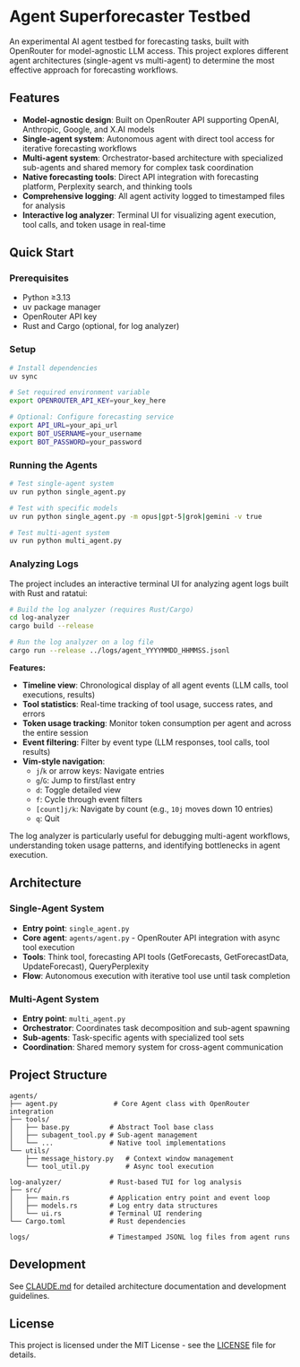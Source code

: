 # Agent Superforecaster Testbed

An experimental AI agent testbed for forecasting tasks, built with OpenRouter for model-agnostic LLM access. This project explores different agent architectures (single-agent vs multi-agent) to determine the most effective approach for forecasting workflows.

## Features

- **Model-agnostic design**: Built on OpenRouter API supporting OpenAI, Anthropic, Google, and X.AI models
- **Single-agent system**: Autonomous agent with direct tool access for iterative forecasting workflows
- **Multi-agent system**: Orchestrator-based architecture with specialized sub-agents and shared memory for complex task coordination
- **Native forecasting tools**: Direct API integration with forecasting platform, Perplexity search, and thinking tools
- **Comprehensive logging**: All agent activity logged to timestamped files for analysis
- **Interactive log analyzer**: Terminal UI for visualizing agent execution, tool calls, and token usage in real-time

## Quick Start

### Prerequisites
- Python ≥3.13
- uv package manager
- OpenRouter API key
- Rust and Cargo (optional, for log analyzer)

### Setup

```bash
# Install dependencies
uv sync

# Set required environment variable
export OPENROUTER_API_KEY=your_key_here

# Optional: Configure forecasting service
export API_URL=your_api_url
export BOT_USERNAME=your_username
export BOT_PASSWORD=your_password
```

### Running the Agents

```bash
# Test single-agent system
uv run python single_agent.py

# Test with specific models
uv run python single_agent.py -m opus|gpt-5|grok|gemini -v true

# Test multi-agent system
uv run python multi_agent.py
```

### Analyzing Logs

The project includes an interactive terminal UI for analyzing agent logs built with Rust and ratatui:

```bash
# Build the log analyzer (requires Rust/Cargo)
cd log-analyzer
cargo build --release

# Run the log analyzer on a log file
cargo run --release ../logs/agent_YYYYMMDD_HHMMSS.jsonl
```

**Features:**
- **Timeline view**: Chronological display of all agent events (LLM calls, tool executions, results)
- **Tool statistics**: Real-time tracking of tool usage, success rates, and errors
- **Token usage tracking**: Monitor token consumption per agent and across the entire session
- **Event filtering**: Filter by event type (LLM responses, tool calls, tool results)
- **Vim-style navigation**:
  - `j`/`k` or arrow keys: Navigate entries
  - `g`/`G`: Jump to first/last entry
  - `d`: Toggle detailed view
  - `f`: Cycle through event filters
  - `[count]j/k`: Navigate by count (e.g., `10j` moves down 10 entries)
  - `q`: Quit

The log analyzer is particularly useful for debugging multi-agent workflows, understanding token usage patterns, and identifying bottlenecks in agent execution.

## Architecture

### Single-Agent System
- **Entry point**: `single_agent.py`
- **Core agent**: `agents/agent.py` - OpenRouter API integration with async tool execution
- **Tools**: Think tool, forecasting API tools (GetForecasts, GetForecastData, UpdateForecast), QueryPerplexity
- **Flow**: Autonomous execution with iterative tool use until task completion

### Multi-Agent System
- **Entry point**: `multi_agent.py`
- **Orchestrator**: Coordinates task decomposition and sub-agent spawning
- **Sub-agents**: Task-specific agents with specialized tool sets
- **Coordination**: Shared memory system for cross-agent communication

## Project Structure

```
agents/
├── agent.py              # Core Agent class with OpenRouter integration
├── tools/
│   ├── base.py          # Abstract Tool base class
│   ├── subagent_tool.py # Sub-agent management
│   └── ...              # Native tool implementations
└── utils/
    ├── message_history.py   # Context window management
    └── tool_util.py         # Async tool execution

log-analyzer/            # Rust-based TUI for log analysis
├── src/
│   ├── main.rs          # Application entry point and event loop
│   ├── models.rs        # Log entry data structures
│   └── ui.rs            # Terminal UI rendering
└── Cargo.toml           # Rust dependencies

logs/                    # Timestamped JSONL log files from agent runs
```

## Development

See [CLAUDE.md](CLAUDE.md) for detailed architecture documentation and development guidelines.

## License

This project is licensed under the MIT License - see the [LICENSE](LICENSE) file for details.
